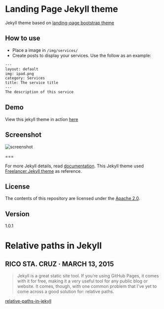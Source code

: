 # Landing Page Jekyll theme

Jekyll theme based on [landing-page bootstrap theme ](http://startbootstrap.com/templates/landing-page/)

## How to use
 - Place a image in `/img/services/`
 - Create posts to display your services. Use the follow as an example:

```txt
---
layout: default
img: ipad.png
category: Services
title: The service title
---
The description of this service
```

## Demo
View this jekyll theme in action [here](https://swcool.github.io/landing-page-theme)

## Screenshot
![screenshot](https://raw.githubusercontent.com/swcool/landing-page-theme/master/img/screenshot.png)

===

For more Jekyll details, read [documentation](http://jekyllrb.com/).
This Jekyll theme used [Freelancer Jekyll theme](https://github.com/jeromelachaud/freelancer-theme/) as reference.

## License
The contents of this repository are licensed under the [Apache
2.0](http://www.apache.org/licenses/LICENSE-2.0.html).

## Version
1.0.1


# Relative paths in Jekyll
## RICO STA. CRUZ · MARCH 13, 2015
>  Jekyll is a great static site tool. If you’re using GitHub Pages, it comes with it for free, making it a very useful tool for any public blog or website. It comes, though, with one common problem that I’ve yet to come across a good solution for: relative paths.

[relative-paths-in-jekyll](http://ricostacruz.com/til/relative-paths-in-jekyll)

